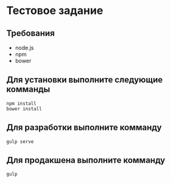 # Тестовое задание

## Требования
- node.js
- npm
- bower

## Для установки выполните следующие комманды

```
npm install
bower install
```
## Для разработки выполните комманду

```
gulp serve
```
## Для продакшена выполните комманду

```
gulp
```